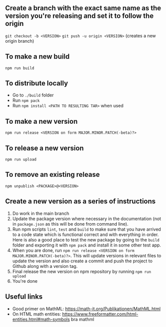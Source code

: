
## Create a branch with the exact same name as the version you're releasing and set it to follow the origin ##

`git checkout -b <VERSION>`
`git push -u origin <VERSION>` (creates a new origin branch)

## To make a new build ##

`npm run build`

## To distribute locally ##

* Go to `./build` folder
* Run `npm pack`
* Run `npm install <PATH TO RESULTING TAR>` when used

## To make a new version ##

`npm run release <VERSION on form MAJOR.MINOR.PATCH(-beta)?>`

## To release a new version ##

`npm run upload`

## To remove an existing release

`npm unpublish <PACKAGE>@<VERSION>`

## Create a new version as a series of instructions

1. Do work in the main branch
2. Update the package version where necessary in the documentation (not in `package.json` as this will be done from 
   command line).
3. Run npm scripts `lint`, `test` and `build` to make sure that you have arrived to a code state which is functional 
   correct and with everything in order. Here is also a good place to test the new package by going to the `build` 
   folder and exporting it with `npm pack` and install it in some other test app.
4. When you are done, run `npm run release <VERSION on form MAJOR.MINOR.PATCH(-beta)?>`. This will update versions in 
   relevant files to update the version and also create a commit and push the project to Github along with a version 
   tag.
5. Final release the new version on npm repository by running `npm run upload`
6. You're done
## Useful links ##

* Good primer on MathML: https://math-it.org/Publikationen/MathML.html
* On HTML math entities: https://www.freeformatter.com/html-entities.html#math-symbols bra mathml

